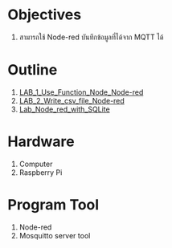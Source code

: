 # **Objectives**
1. สามารถใช้ Node-red บันทึกข้อมูลที่ได้จาก MQTT ได้


# **Outline**
1. [LAB_1_Use_Function_Node_Node-red](https://github.com/Advance-Innovation-Centre-AIC/EE_Curriculum/blob/main/term2_65_EMB62_IoT/LAB03/LAB_1_Use_Function_Node_Node-red.md)
2. [LAB_2_Write_csv_file_Node-red](https://github.com/Advance-Innovation-Centre-AIC/EE_Curriculum/blob/main/term2_65_EMB62_IoT/LAB03/LAB_2_Write_csv_file_Node-red.md)
3. [Lab_Node_red_with_SQLite](https://github.com/Advance-Innovation-Centre-AIC/EE_Curriculum/blob/main/term2_65_EMB62_IoT/LAB03/Lab_Node_red_with_SQLite.md)


# **Hardware**
1. Computer
2. Raspberry Pi

# **Program Tool**
1. Node-red
2. Mosquitto server tool
